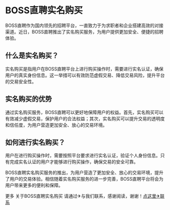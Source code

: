 # BOSS直聘实名购买

BOSS直聘作为国内领先的招聘平台，一直致力于为求职者和企业搭建高效的对接渠道。近日，BOSS直聘推出了实名购买服务，为用户提供更加安全、便捷的招聘体验。

## 什么是实名购买？

实名购买是指用户在BOSS直聘平台上进行购买操作时，需要进行实名认证，确保用户的真实身份信息。这一举措可以有效防范虚假交易、降低交易风险，提升平台的交易安全性。

## 实名购买的优势

通过实名购买服务，BOSS直聘可以更好地保障用户的权益。首先，实名购买可以有效减少虚假交易，保护用户的合法权益；其次，实名购买可以提升交易的透明度和信任度，为用户营造更加安全、放心的交易环境。

## 如何进行实名购买？

用户在进行购买操作时，需要按照平台要求进行实名认证，验证个人身份信息。只有完成实名认证的用户才能够进行购买操作，确保交易的安全可靠。

BOSS直聘实名购买服务的推出，为用户营造了更加安全、放心的交易环境，提升了用户的交易体验。相信随着实名购买服务的进一步完善，BOSS直聘平台将会为用户带来更多的便利和保障。

更多 关于BOSS直聘实名购买 请通过✈与我们联系，感谢阅读，谢谢！[点这里✈联系](https://ww.k02.cc)